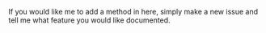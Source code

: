 If you would like me to add a method in here, simply make a new issue and tell me what feature you would like documented.
